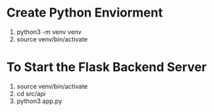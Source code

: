 # Create Python Enviorment
 1. python3 -m venv venv
 2. source venv/bin/activate


# To Start the Flask Backend Server
 1. source venv/bin/activate
 2. cd src/api
 3. python3 app.py